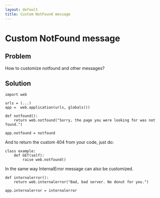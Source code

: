 ```yaml
---
layout: default
title: Custom NotFound message
---
```


# Custom NotFound message

## Problem

How to customize notfound and other messages?

## Solution

    import web

    urls = (...)
    app =  web.application(urls, globals())

    def notfound():
        return web.notfound("Sorry, the page you were looking for was not found.")

    app.notfound = notfound


And to return the custom 404 from your code, just do:

    class example:
        def GET(self):
            raise web.notfound()

In the same way InternalError message can also be customized.

    def internalerror():
        return web.internalerror("Bad, bad server. No donut for you.")

    app.internalerror = internalerror



